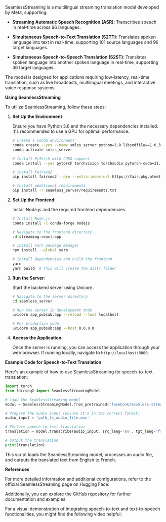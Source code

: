 SeamlessStreaming is a multilingual streaming translation model developed by Meta, supporting:

- **Streaming Automatic Speech Recognition (ASR)**: Transcribes speech in real-time across 96 languages.

- **Simultaneous Speech-to-Text Translation (S2TT)**: Translates spoken language into text in real-time, supporting 101 source languages and 96 target languages.

- **Simultaneous Speech-to-Speech Translation (S2ST)**: Translates spoken language into another spoken language in real-time, supporting 36 target languages.

The model is designed for applications requiring low-latency, real-time translation, such as live broadcasts, multilingual meetings, and interactive voice response systems.

**Using SeamlessStreaming**

To utilize SeamlessStreaming, follow these steps:

1. **Set Up the Environment**:

   Ensure you have Python 3.8 and the necessary dependencies installed. It's recommended to use a GPU for optimal performance.

   ```bash
   # Create a conda environment
   conda create --yes --name smlss_server python=3.8 libsndfile==1.0.31
   conda activate smlss_server

   # Install PyTorch with CUDA support
   conda install --yes pytorch torchvision torchaudio pytorch-cuda=11.8 -c pytorch -c nvidia

   # Install Fairseq2
   pip install fairseq2 --pre --extra-index-url https://fair.pkg.atmeta.com/fairseq2/whl/nightly/pt2.1.1/cu118

   # Install additional requirements
   pip install -r seamless_server/requirements.txt
   ```

2. **Set Up the Frontend**:

   Install Node.js and the required frontend dependencies.

   ```bash
   # Install Node.js
   conda install -c conda-forge nodejs

   # Navigate to the frontend directory
   cd streaming-react-app

   # Install Yarn package manager
   npm install --global yarn

   # Install dependencies and build the frontend
   yarn
   yarn build  # This will create the dist/ folder
   ```

3. **Run the Server**:

   Start the backend server using Uvicorn.

   ```bash
   # Navigate to the server directory
   cd seamless_server

   # Run the server in development mode
   uvicorn app_pubsub:app --reload --host localhost

   # For production mode
   uvicorn app_pubsub:app --host 0.0.0.0
   ```

4. **Access the Application**:

   Once the server is running, you can access the application through your web browser. If running locally, navigate to `http://localhost:8000`.

**Example Code for Speech-to-Text Translation**

Here's an example of how to use SeamlessStreaming for speech-to-text translation:

```python
import torch
from fairseq2 import SeamlessStreamingModel

# Load the SeamlessStreaming model
model = SeamlessStreamingModel.from_pretrained('facebook/seamless-streaming')

# Prepare the audio input (ensure it's in the correct format)
audio_input = 'path_to_audio_file.wav'

# Perform speech-to-text translation
translation = model.transcribe(audio_input, src_lang='en', tgt_lang='fr')

# Output the translation
print(translation)
```

This script loads the SeamlessStreaming model, processes an audio file, and outputs the translated text from English to French.

**References**

For more detailed information and additional configurations, refer to the official SeamlessStreaming page on Hugging Face: 

Additionally, you can explore the GitHub repository for further documentation and examples: 

For a visual demonstration of integrating speech-to-text and text-to-speech functionalities, you might find the following video helpful:

 
